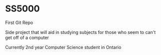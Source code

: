 SS5000
======

First Git Repo

Side project that will aid in studying subjects for those who seem to can't get off of a computer

Currently 2nd year Computer Science student in Ontario
